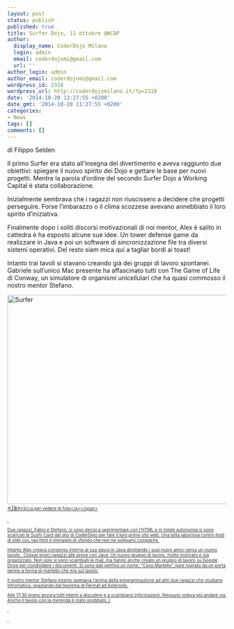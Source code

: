 ```yaml
---
layout: post
status: publish
published: true
title: Surfer Dojo, 11 ottobre @WCAP
author:
  display_name: CoderDojo Milano
  login: admin
  email: coderdojomi@gmail.com
  url: ''
author_login: admin
author_email: coderdojomi@gmail.com
wordpress_id: 2318
wordpress_url: http://coderdojomilano.it/?p=2318
date: '2014-10-20 13:27:55 +0200'
date_gmt: '2014-10-20 11:27:55 +0200'
categories:
- News
tags: []
comments: []
---
```

<p>di&nbsp;Filippo Selden</p>
<p>Il primo Surfer era stato all&rsquo;insegna del divertimento e aveva raggiunto due obiettivi: spiegare il nuovo spirito dei Dojo e gettare le base per nuovi progetti.&nbsp;Mentre&nbsp;la parola d&rsquo;ordine del secondo Surfer Dojo a Working Capital &egrave; stata collaborazione.</p>
<p>Inizialmente sembrava che i ragazzi non riuscissero a decidere che progetti perseguire. Forse l&rsquo;imbarazzo o il clima scozzese avevano annebbiato il loro spirito d&rsquo;iniziativa.</p>
<p>Finalmente dopo i soliti discorsi motivazionali di noi mentor, Alex &egrave; salito in cattedra &egrave; ha esposto alcune sue idee. Un tower defense game da realizzare in Java e poi un software di sincronizzazione file tra diversi sistemi operativi.&nbsp;Del resto siam mica qui a tagliar bordi ai toast!</p>
<p>Intanto trai tavoli si stavano creando gi&agrave; dei gruppi di lavoro spontanei. Gabriele sull&rsquo;unico Mac presente ha affascinato tutti con The Game of Life di Conway, un simulatore di organismi unicellulari che ha quasi commosso il nostro mentor Stefano.</p>
<p><a title="IMG_9216 by CoderDojo Milano, on Flickr" href="https:&#47;&#47;www.flickr.com&#47;photos&#47;98942956@N02&#47;sets&#47;72157646547925793&#47;" target="_blank"><img src="https:&#47;&#47;farm4.staticflickr.com&#47;3938&#47;15558281036_b982e133c0_z.jpg" alt="Surfer" width="640" height="480" &#47;><br />
<&#47;a><span style="color: #333333;"><a style="color: #333333; font-size: 10px;" href="https:&#47;&#47;www.flickr.com&#47;photos&#47;98942956@N02&#47;sets&#47;72157646547925793&#47;" target="_blank">clicca per vedere le foto<&#47;a><&#47;span></p>
<p>&nbsp;</p>
<p>Due ragazzi, Fabio e Stefano, si sono decisi a sperimentare con l&rsquo;HTML e in totale autonomia si sono scaricati le Sushi Card dal sito di CoderDojo per fare il loro primo sito web. Una lotta laboriosa contro fogli di stile css, tag html e immagini di sfondo che non ne volevano comparire.</p>
<p>Intanto Alex creava consenso intorno al suo gioco in Java dirottando i suoi nuovi amici verso un nuovo tavolo.&nbsp; Cinque eroici ragazzi alle prese con Java. Un nuovo gruppo di lavoro, molto motivato&nbsp;e gi&agrave; organizzato. Non solo si sono scambiati le mail, ma hanno anche creato un gruppo di lavoro su Google Drive per condividere i documenti. Si sono dati perfino un nome, &ldquo;Coso Martello&rdquo;, pare ispirato da un porta penne a forma di martello che era sul tavolo.</p>
<p>Il nostro mentor Stefano intanto spiegava l&rsquo;anima della programmazione ad altri due ragazzi che studiano infromatica, spaziando dal teorema di Fermat ad Asteroids.</p>
<p>Alle 17:30 erano ancora tutti intenti a discutere e a scambiarsi informazioni. Nessuno voleva pi&ugrave; andare via. Anche il tavolo con la merenda &egrave; stato snobbato ;)</p>
<p>&nbsp;</p>
<p>&nbsp;</p>
